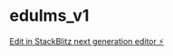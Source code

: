 # edulms_v1

[Edit in StackBlitz next generation editor ⚡️](https://stackblitz.com/~/github.com/vinayapathak/edulms_v1)